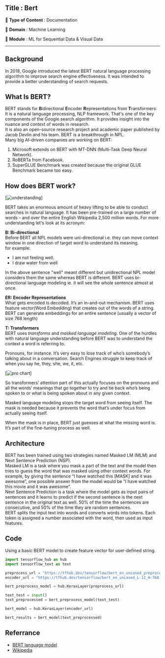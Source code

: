 ## Title : Bert
🔴 **Type of Content** : Documentation

🔴 **Domain** : Machine Learning

🔴 **Module** : ML for Sequential Data & Visual Data

***
## Background
In 2018, Google introduced the latest BERT natural language processing algorithm to improve search engine effectiveness. It was intended to provide a better understanding of search requests. 

## What Is BERT?
BERT stands for **B**idirectional **E**ncoder **R**epresentations from **T**ransformers. It is a natural language processing, NLP framework. That's one of the key components of the Google search algorithm. It provides insight into the nuance and context of words in research.
<br>
It is also an open-source research project and academic paper published by Jacob Devlin and his team.  BERT is a breakthrough in NPL.
<br>
Many big AI-driven companies are working on BERT:
1. Microsoft extends on BERT with MT-DNN (Multi-Task Deep Neural Network).
1. RoBERTa from Facebook.
1. SuperGLUE Benchmark was created because the original GLUE Benchmark became too easy.

## How does BERT work?

[![understanding](https://github.com/M-dime/winter-of-contributing/blob/Machine_Learning/Machine_Learning/ML_For_Sequential_Data_%26_Visual_Data/Assets/BERT_embedding.jpg)]

BERT takes an enormous amount of heavy lifting to be able to conduct searches in natural language. It has been pre-trained on a large number of words - and over the entire English Wikipedia 2,500 million words. For more understanding let's look at its acronym:

**B: Bi-directional** 
<br> Before BERT all NPL models were uni-directional i.e. they can move context window in one direction of target word to understand its meaning.
<br>for example:
* I am not feeling well.
* I draw water from well

In the above sentence "well" meant different but unidirectional NPL model considers them the same whereas BERT is different. BERT uses bi-directional language modeling ie. it will see the whole sentence atmost at once. 

**ER: Encoder Representations**<br>
What gets encoded is decoded. It’s an in-and-out mechanism. BERT uses feature vector(Word Embedding) that creates out of the words of a string. BERT can generate embeddings for an entire sentence (usually a vector of size 768 length)
<br>

**T: Transformers**
<br> BERT uses *transforms* and *masked language modeling*.
One of the hurdles with natural language understanding before BERT was to understand the context a word is referring to.

Pronouns, for instance. It’s very easy to lose track of who’s somebody’s talking about in a conversation. Search Engines struggle to keep track of when you say he, they, she, we, it, etc.

[![pro chart](https://github.com/M-dime/winter-of-contributing/blob/Machine_Learning/Machine_Learning/ML_For_Sequential_Data_%26_Visual_Data/Assets/BERT_pronoun.png)]

So transformers’ attention part of this actually focuses on the pronouns and all the words’ meanings that go together to try and tie back who’s being spoken to or what is being spoken about in any given context.

Masked language modeling stops the target word from seeing itself. The mask is needed because it prevents the word that’s under focus from actually seeing itself.

When the mask is in place, BERT just guesses at what the missing word is. It’s part of the fine-tuning process as well.

##  Architecture 
BERT has been trained using two strategies named Masked LM (MLM) and Next Sentence Prediction (NSP).
<br>
Masked LM is a task where you mask a part of the text and the model then tries to guess the word that was masked using other context words. For example, by giving the sentence “I have watched this [MASK] and it was awesome”, one possible answer from the model would be “I have watched this movie and it was awesome”.<br>
Next Sentence Prediction is a task where the model gets as input pairs of sentences and it learns to predict if the second sentence is the next sentence in the original text as well. 50% of the time the sentences are  consecutive, and 50% of the time they are random sentences.<br>
BERT splits the input text into words and converts words into tokens. Each token is assigned a number associated with the word, then used as input features.

## Code
Using a basic BERT model to create feature vector for user-defined string.
``` python
import tensorflow_hub as hub
import tensorflow_text as text

preprocess_url = "https://tfhub.dev/tensorflow/bert_en_uncased_preprocess/3"
encoder_url = "https://tfhub.dev/tensorflow/bert_en_uncased_L-12_H-768_A-12/4"

bert_preprocess_model = hub.KerasLayer(preprocess_url)

text_test = input()
text_preprocessed = bert_preprocess_model(text_test)

bert_model = hub.KerasLayer(encoder_url)

bert_results = bert_model(text_preprocessed)
```

## Referrance 
* [BERT language model](https://www.searchenginejournal.com/bert-explained-what-you-need-to-know-about-googles-new-algorithm/337247/)
* [Wikipedia](https://en.wikipedia.org/wiki/BERT_(language_model))
